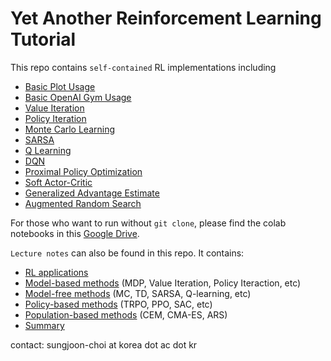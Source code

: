 # Yet Another Reinforcement Learning Tutorial

This repo contains `self-contained` RL implementations including
- [Basic Plot Usage](https://github.com/sjchoi86/rl_tutorial/blob/main/notebooks/01_basic_grid_plot.ipynb)
- [Basic OpenAI Gym Usage](https://github.com/sjchoi86/rl_tutorial/blob/main/notebooks/02_basic_gym_usage.ipynb)
- [Value Iteration](https://github.com/sjchoi86/rl_tutorial/blob/main/notebooks/03_value_iteration.ipynb)
- [Policy Iteration](https://github.com/sjchoi86/rl_tutorial/blob/main/notebooks/04_policy_iteration.ipynb)
- [Monte Carlo Learning](https://github.com/sjchoi86/rl_tutorial/blob/main/notebooks/05_monte_carlo_learning.ipynb)
- [SARSA](https://github.com/sjchoi86/rl_tutorial/blob/main/notebooks/06_sarsa.ipynb)
- [Q Learning](https://github.com/sjchoi86/rl_tutorial/blob/main/notebooks/07_q_learning.ipynb)
- [DQN](https://github.com/sjchoi86/rl_tutorial/blob/main/notebooks/08_dqn.ipynb)
- [Proximal Policy Optimization](https://github.com/sjchoi86/rl_tutorial/blob/main/notebooks/09_ppo.ipynb)
- [Soft Actor-Critic](https://github.com/sjchoi86/rl_tutorial/blob/main/notebooks/10_sac.ipynb)
- [Generalized Advantage Estimate](https://github.com/sjchoi86/rl_tutorial/blob/main/notebooks/11_gae.ipynb)
- [Augmented Random Search](https://github.com/sjchoi86/rl_tutorial/blob/main/notebooks/12_ars.ipynb)

For those who want to run without `git clone`, please find the colab notebooks in this [Google Drive](https://drive.google.com/drive/folders/1YUH1Wre_CTb0QG8uUeVF97mMZfMGQxnn?usp=sharing). 

`Lecture notes` can also be found in this repo. It contains:
- [RL applications](https://github.com/sjchoi86/rl_tutorial/blob/main/lecture_notes/Lecture%201.%20RL%20applications.pdf)
- [Model-based methods](https://github.com/sjchoi86/rl_tutorial/blob/main/lecture_notes/Lecture%202.%20Model-based%20methods.pdf) (MDP, Value Iteration, Policy Iteraction, etc)
- [Model-free methods](https://github.com/sjchoi86/rl_tutorial/blob/main/lecture_notes/Lecture%203.%20Model-free%20methods.pdf) (MC, TD, SARSA, Q-learning, etc)
- [Policy-based methods](https://github.com/sjchoi86/rl_tutorial/blob/main/lecture_notes/Lecture%204.%20Policy-based%20methods.pdf) (TRPO, PPO, SAC, etc)
- [Population-based methods](https://github.com/sjchoi86/rl_tutorial/blob/main/lecture_notes/Lecture%205.%20Population-based%20methods.pdf) (CEM, CMA-ES, ARS)
- [Summary](https://github.com/sjchoi86/rl_tutorial/blob/main/lecture_notes/Lecture%206.%20Summary.pdf)

contact: sungjoon-choi at korea dot ac dot kr
